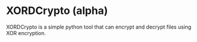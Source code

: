 # XORDCrypto (alpha)
XORDCrypto is a simple python tool that can encrypt and decrypt files using XOR encryption.